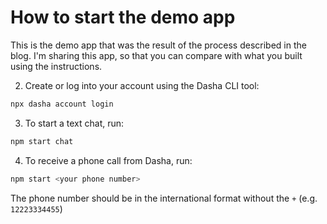 # How to start the demo app

This is the demo app that was the result of the process described in the blog. I'm sharing this app, so that you can compare with what you built using the instructions.


2. Create or log into your account using the Dasha CLI tool:

```sh
npx dasha account login
```

3. To start a text chat, run:

```sh
npm start chat
```

4. To receive a phone call from Dasha, run:

```sh
npm start <your phone number>
```

The phone number should be in the international format without the `+` (e.g. `12223334455`)
